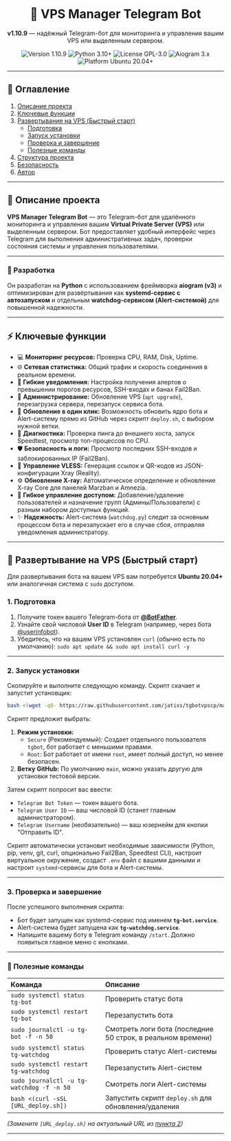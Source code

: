 <h1 align="center">🤖 VPS Manager Telegram Bot</h1>

<p align="center">
  <b>v1.10.9</b> — надёжный Telegram-бот для мониторинга и управления вашим VPS или выделенным сервером.
</p>

<p align="center">
  <img src="https://img.shields.io/badge/version-1.10.9-blue?style=flat-square" alt="Version 1.10.9"/>
  <img src="https://img.shields.io/badge/python-3.10%2B-green?style=flat-square" alt="Python 3.10+"/>
  <img src="https://img.shields.io/badge/license-GPL--3.0-lightgrey?style=flat-square" alt="License GPL-3.0"/>
  <img src="https://img.shields.io/badge/aiogram-3.x-orange?style=flat-square" alt="Aiogram 3.x"/>
  <img src="https://img.shields.io/badge/platform-Ubuntu%2020.04%2B-important?style=flat-square" alt="Platform Ubuntu 20.04+"/>
</p>

---

## 📘 Оглавление
1. [Описание проекта](#-описание-проекта)
2. [Ключевые функции](#-ключевые-функции)
3. [Развертывание на VPS (Быстрый старт)](#-развертывание-на-vps-быстрый-старт)
   - [Подготовка](#1-подготовка)
   - [Запуск установки](#2-запуск-установки)
   - [Проверка и завершение](#3-проверка-и-завершение)
   - [Полезные команды](#-полезные-команды)
4. [Структура проекта](#️-структура-проекта)
5. [Безопасность](#-безопасность)
6. [Автор](#-автор)

---

## 🧩 Описание проекта

**VPS Manager Telegram Bot** — это Telegram-бот для удалённого мониторинга и управления вашим **Virtual Private Server (VPS)** или выделенным сервером.
Бот предоставляет удобный интерфейс через Telegram для выполнения административных задач, проверки состояния системы и управления пользователями.

---

### 🐍 Разработка

Он разработан на **Python** с использованием фреймворка **aiogram (v3)** и оптимизирован для развёртывания как **systemd-сервис с автозапуском** и отдельным **watchdog-сервисом (Alert-системой)** для повышенной надежности.

---

## ⚡ Ключевые функции

- 💻 **Мониторинг ресурсов:** Проверка CPU, RAM, Disk, Uptime.
- 🌐 **Сетевая статистика:** Общий трафик и скорость соединения в реальном времени.
- 🔔 **Гибкие уведомления:** Настройка получения алертов о превышении порогов ресурсов, SSH-входах и банах Fail2Ban.
- 🧭 **Администрирование:** Обновление VPS (`apt upgrade`), перезагрузка сервера, перезапуск сервиса бота.
- 🚀 **Обновление в один клик:** Возможность обновить ядро бота и Alert-систему прямо из GitHub через скрипт `deploy.sh`, с выбором нужной ветки.
- 🧠 **Диагностика:** Проверка пинга до внешнего хоста, запуск Speedtest, просмотр топ-процессов по CPU.
- 🛡️ **Безопасность и логи:** Просмотр последних SSH-входов и заблокированных IP (Fail2Ban).
- 🔑 **Управление VLESS:** Генерация ссылок и QR-кодов из JSON-конфигурации Xray (Reality).
- ⚙️ **Обновление X-ray:** Автоматическое определение и обновление X-ray Core для панелей Marzban и Amnezia.
- 👥 **Гибкое управление доступом:** Добавление/удаление пользователей и назначение групп (Админы/Пользователи) с разным набором доступных функций.
- ✨ **Надежность:** Alert-система (`watchdog.py`) следит за основным процессом бота и перезапускает его в случае сбоя, отправляя уведомления администратору.

---

## 🚀 Развертывание на VPS (Быстрый старт)

Для развертывания бота на вашем VPS вам потребуется **Ubuntu 20.04+** или аналогичная система с `sudo` доступом.

### 1. Подготовка

1. Получите токен вашего Telegram-бота от **[@BotFather](https://t.me/BotFather)**.
2. Узнайте свой числовой **User ID** в Telegram (например, через бота [@userinfobot](https://t.me/userinfobot)).
3. Убедитесь, что на вашем VPS установлен `curl` (обычно есть по умолчанию): `sudo apt update && sudo apt install curl -y`

---

### 2. Запуск установки

Скопируйте и выполните следующую команду. Скрипт скачает и запустит установщик:

```bash
bash <(wget -qO- https://raw.githubusercontent.com/jatixs/tgbotvpscp/main/deploy.sh)
```

Скрипт предложит выбрать:
1.  **Режим установки:**
    * `Secure` (Рекомендуемый): Создает отдельного пользователя `tgbot`, бот работает с меньшими правами.
    * `Root`: Бот работает от имени `root`, имеет полный доступ, но менее безопасен.
2.  **Ветку GitHub:** По умолчанию `main`, можно указать другую для установки тестовой версии.

Затем скрипт попросит вас ввести:
* `Telegram Bot Token` — токен вашего бота.
* `Telegram User ID` — ваш числовой ID (станет главным администратором).
* `Telegram Username` (необязательно) — ваш юзернейм для кнопки "Отправить ID".

Скрипт автоматически установит необходимые зависимости (Python, pip, venv, git, curl, опционально Fail2Ban, Speedtest CLI), настроит виртуальное окружение, создаст `.env` файл с вашими данными и настроит `systemd`-сервисы для бота и Alert-системы.

---

### 3. Проверка и завершение

После успешного выполнения скрипта:

* Бот будет запущен как systemd-сервис под именем **`tg-bot.service`**.
* Alert-система будет запущена как **`tg-watchdog.service`**.
* Напишите вашему боту в Telegram команду `/start`. Должно появиться главное меню с кнопками.

---

### 🧰 Полезные команды

| Команда                             | Описание                                                |
| :---------------------------------- | :------------------------------------------------------ |
| `sudo systemctl status tg-bot`      | Проверить статус бота                                   |
| `sudo systemctl restart tg-bot`     | Перезапустить бота                                      |
| `sudo journalctl -u tg-bot -f -n 50`  | Смотреть логи бота (последние 50 строк, в реальном времени) |
| `sudo systemctl status tg-watchdog` | Проверить статус Alert-системы                          |
| `sudo systemctl restart tg-watchdog`| Перезапустить Alert-систем                              |
| `sudo journalctl -u tg-watchdog -f -n 50`| Смотреть логи Alert-системы                         |
| `bash <(curl -sSL [URL_deploy.sh])` | Запустить скрипт `deploy.sh` для обновления/удаления |

*(Замените `[URL_deploy.sh]` на актуальный URL из [пункта 2](#2-запуск-установки))*

---